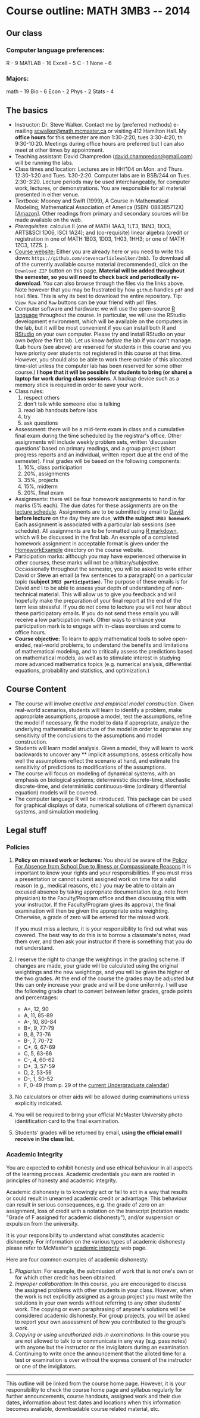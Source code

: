 # Course outline:  MATH 3MB3 -- 2014

## Our class

### Computer language preferences:
R - 9
MATLAB - 16
Excell - 5
C - 1
None - 6

### Majors:
math - 19
Bio - 6
Econ - 2
Phys - 2
Stats - 4


## The basics

- Instructor: Dr. Steve Walker. Contact me by (preferred methods)
    e-mailing
    [scwalker@math.mcmaster.ca](mailto:scwalker@math.mcmaster.ca) or
    visiting 412 Hamilton Hall. My **office hours** for this semester
    are mon 1:30-2:20, tues 3:30-4:20, th 9:30-10:20. Meetings during
    office hours are preferred but I can also meet at other times by
    appointment.
-   Teaching assistant: David Champredon
    ([david.champredon@gmail.com](mailto:david.champredon@gmail.com))
    will be running the labs.
- Class times and location: Lectures are in HH/104 on Mon. and
    Thurs. 12:30-1:20 and Tues. 1:30-2:20.  Computer labs are in
    BSB/244 on Tues. 2:30-3:20.  Lecture periods may be used
    interchangeably, for computer work, lectures, or
    demonstrations. You are responsible for all material presented in
    either venue.
- *Textbook:* Mooney and Swift (1999), A Course in Mathematical
    Modeling, Mathematical Association of America (ISBN  088385712X)
    [[Amazon](http://amzn.com/088385712X)]. Other readings from
    primary and secondary sources will be made available on the web.
- *Prerequisites*: calculus II (one of MATH 1AA3, 1LT3, 1NN3, 1XX3,
    ARTS&SCI 1D06, ISCI 1A24); and (co-requisite) linear algebra
    (credit or registration in one of MATH 1B03, 1D03, 1H03, 1HH3; or
    one of MATH 1ZC3, 1ZZ5. ).
- [Course website:](https://github.com/stevencarlislewalker/3mb3)
  Either you are already here or you need to write this down:
  `https://github.com/stevencarlislewalker/3mb3`.  To download all of
  the currently available course material (recommended), click on the
  `Download ZIP` button on this page.  **Material will be added
  throughout the semester, so you will need to check back and
  periodically re-download**.  You can also browse through the files
  via the links above.  Note however that you may be frustrated by how
  `github` handles `pdf` and `html` files.  This is why its best to
  download the entire repository.  Tip:  `View Raw` and `Raw` buttons
  can be your friend with `pdf` files.
- Computer software and hardware: we will use the open-source
    [R language](http://www.r-project.org) throughout the course. In
    particular, we will use the RStudio development environment, which
    will be available on the computers in the lab, but it will be most
    convenient if you can install both R and
    [RStudio](http://www.rstudio.com/) on your own computer.  Please
    try and install RStudio on your own *before* the first lab.  Let
    us know *before* the lab if you can't manage. (Lab hours (see
    above) are reserved for students in this course and you have
    priority over students not registered in this course at that time.
    However, you should also be able to work there outside of this
    allocated time-slot unless the computer lab has been reserved for
    some other course.) **I hope that it will be possible for students
    to bring (or share) a laptop for work during class sessions.** A
    backup device such as a memory stick is required in order to save
    your work.
- Class rules:
	1. respect others
	2. don't talk while someone else is talking
	3. read lab handouts before labs
	4. try
	5. ask questions
- Assessment: there will be a mid-term exam in class and a cumulative
    final exam during the time scheduled by the registrar's
    office. Other assignments will include weekly problem sets,
    written 'discussion questions' based on primary readings, and a
    group project (short progress reports and an individual, written
    report due at the end of the semester). Final grades will be based
    on the following components:
    1. 10%, class participation
    2. 20%, assignments
    3. 35%, projects
    4. 15%, midterm
    5. 20%, final exam
- Assignments: there will be four homework assignments to hand in for
  marks (5% each).  The due dates for these assignments are on the
  [lecture schedule](https://github.com/stevencarlislewalker/3mb3/tree/master/schedule). Assignments
  are to be submitted by email to
  [David](mailto:david.champredon@gmail.com) **before lecture** on the
  day they are due, **with the subject `3MB3 homework`**.  Each
  assignment is associated with a particular lab sessions (see
  schedule).  All assignments are to be formatted using
  [R markdown](http://rmarkdown.rstudio.com/), which will be discussed
  in the first lab.  An example of a completed homework assignment in
  acceptable format is given under the
  [HomeworkExample](https://github.com/stevencarlislewalker/3mb3/tree/master/HomeworkExample)
  directory on the course website.
- Participation marks: although you may have experienced otherwise in
  other courses, these marks will not be arbitrary/subjective.
  Occassionally throughout the semester, you will be asked to write
  either David or Steve an email (a few sentences to a paragraph) on
  a particular topic (**subject `3MB3 participation`**).  The purpose of these emails is for David and I
  to be able to assess your depth of understanding of non-technical
  material.  This will allow us to give you feedback and will
  hopefully make the preparation of your final report at the end of
  the term less stressful.  If you do not come to lecture you will not
  hear about these participatory emails.  If you do not send these
  emails you will receive a low participation mark.  Other ways to
  enhance your participation mark is to engage with in-class exercises
  and come to office hours.
- **Course objective:** To learn to apply mathematical tools to solve
    open-ended, real-world problems, to understand the benefits and
    limitations of mathematical modeling, and to critically assess the
    predictions based on mathematical models, as well as to stimulate
    interest in studying more advanced mathematics topics (e.g.
    numerical analysis, differential equations, probability and
    statistics, and optimization.)

## Course Content

- The course will involve *creative and empirical model construction*.
    Given real-world scenarios, students will learn to identify a
    problem, make appropriate assumptions, propose a model, test the
    assumptions, refine the model if necessary, fit the model to data
    if appropriate, analyze the underlying mathematical structure of
    the model in order to appraise any sensitivity of the conclusions
    to the assumptions and model construction.
- Students will learn model analysis. Given a model, they will learn
    to work backwards to uncover any ** implicit assumptions, assess
    critically how well the assumptions reflect the scenario at hand,
    and estimate the sensitivity of predictions to modifications of
    the assumptions.
- The course will focus on modeling of dynamical systems, with an
    emphasis on biological systems; deterministic discrete-time,
    stochastic discrete-time, and deterministic continuous-time
    (ordinary differential equation) models will be covered.
- The computer language R will be introduced. This package can be used
    for graphical displays of data, numerical solutions of different
    dynamical systems, and simulation modeling.

## Legal stuff

### Policies

1.  **Policy on missed work or lectures:** You should be aware of the
    [Policy For Absence from School Due to Illness or Compassionate Reasons](http://academiccalendars.romcmaster.ca/content.php?catoid=7&navoid=559#Requests_for_Relief_for_Missed_Academic_Term_Work)
    It is important to know your rights and your responsibilities. If
    you must miss a presentation or cannot submit assigned work on
    time for a valid reason (e.g., medical reasons, etc.) you may be
    able to obtain an excused absence by taking appropriate
    documentation (e.g.  note from physician) to the Faculty/Program
    office and then discussing this with your instructor. If the
    Faculty/Program gives its approval, the final examination will
    then be given the appropriate extra weighting. Otherwise, a grade
    of zero will be entered for the missed work.

    If you must miss a lecture, it is your responsibility to find out
    what was covered. The best way to do this is to borrow a classmate's
    notes, read them over, and then ask your instructor if there is
    something that you do not understand.

2.  I reserve the right to change the weightings in the grading scheme.
    If changes are made, your grade will be calculated using the
    original weightings and the new weightings, and you will be given
    the higher of the two grades. At the end of the course the grades
    may be adjusted but this can only increase your grade and will be
    done uniformly. I will use the following grade chart to convert
    between letter grades, grade points and percentages:
	* A+, 12, 90
	* A, 11, 85-89
	* A-, 10, 80-84
	* B+, 9, 77-79
	* B, 8, 73-76
	* B-, 7, 70-72
	* C+, 6, 67-69
	* C, 5, 63-66
	* C-, 4, 60-62
	* D+, 3, 57-59
	* D, 2, 53-56
	* D-, 1, 50-52
	* F, 0-49
    (from p. 29 of the [current Undergraduate
    calendar](http://registrar.mcmaster.ca/CALENDAR/PDF-Archive/McMaster_UG_Calendar-2013-2014web.pdf))
    
    
3.  No calculators or other aids will be allowed during examinations
    unless explicitly indicated.
     
4.  You will be required to bring your official McMaster University
    photo identification card to the final examination.
     
5.  Students' grades will be returned by email, **using the official
    email I receive in the class list**.

### Academic Integrity

You are expected to exhibit honesty and use ethical behaviour in all
aspects of the learning process. Academic credentials you earn are
rooted in principles of honesty and academic integrity.

Academic dishonesty is to knowingly act or fail to act in a way that
results or could result in unearned academic credit or advantage. This
behaviour can result in serious consequences, e.g. the grade of zero on
an assignment, loss of credit with a notation on the transcript
(notation reads: "Grade of F assigned for academic dishonesty"), and/or
suspension or expulsion from the university.

It is your responsibility to understand what constitutes academic
dishonesty. For information on the various types of academic dishonesty
please refer to McMaster's [academic
integrity](http://www.mcmaster.ca/academicintegrity/students/index.html)
web page.

Here are four common examples of academic dishonesty:

1.  *Plagiarism*: For example, the submission of work that is not one's
    own or for which other credit has been obtained.
2.  *Improper collaboration*: In this course, you are encouraged to
    discuss the assigned problems with other students in your class.
    However, when the work is not explicitly assigned as a group project
    you must write the solutions in your own words without referring to
    any other students' work. The copying or even paraphrasing of
    anyone's solutions will be considered academic dishonesty. For group
    projects, you will be asked to report your own assessment of how you
    contributed to the group's work.
3.  *Copying or using unauthorized aids in examinations*: In this course
    you are not allowed to talk to or communicate in any way (e.g. pass
    notes) with anyone but the instructor or the invigilators during an
    examination.
4.  Continuing to write once the announcement that the alloted time for
    a test or examination is over without the express consent of the
    instructor or one of the invigilators.

* * * * *

This outline will be linked from the course home page. However, it is
your responsibility to check the course home page and syllabus regularly
for further announcements, course handouts, assigned work and their due
dates, information about test dates and locations when this information
becomes available, downloadable course related material, etc.
